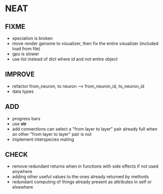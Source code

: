 # NEAT

## FIXME

- speciation is broken
- move render genome to visualizer, then fix the entire visualizer (included load from file)
- gpu is slower
- use list instead of dict where id and not entire object

## IMPROVE

- refactor from_neuron, to neuron --> from_neuron_id, to_neuron_id
- data types

## ADD

- progress bars
- use __str__
- add connections can select a "from layer to layer" pair already full when an other "from layer to layer" pair is not
- implement interspecies mating

## CHECK

- remove redundant returns when in functions with side effects if not used anywhere
- adding other useful values to the ones already returned by methods
- redundant computing of things already present as attributes in self or elsewhere
